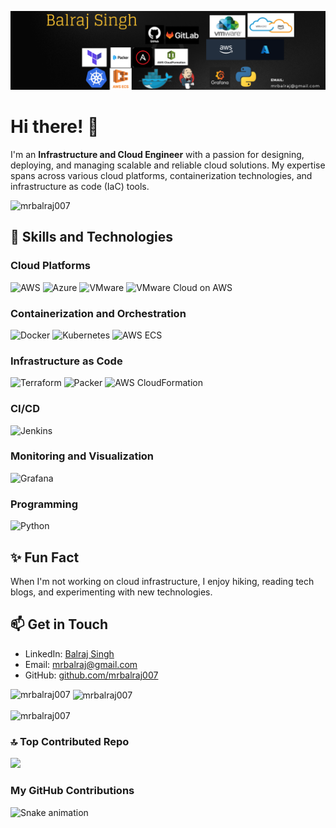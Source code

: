 ![logo](https://github.com/mrbalraj007/BalrajSingh/blob/main/Personal%20Profile%20New%20LinkedIn%20Banner.png)

# Hi there! 👋

I'm an **Infrastructure and Cloud Engineer** with a passion for designing, deploying, and managing scalable and reliable cloud solutions. My expertise spans across various cloud platforms, containerization technologies, and infrastructure as code (IaC) tools.

<p align="left"> <img src="https://komarev.com/ghpvc/?username=mrbalraj007&label=Profile%20views&color=0e75b6&style=flat" alt="mrbalraj007" /> </p>

## 🚀 Skills and Technologies

### Cloud Platforms
![AWS](https://img.shields.io/badge/AWS-232F3E?style=for-the-badge&logo=amazon-aws&logoColor=white)
![Azure](https://img.shields.io/badge/Azure-0078D4?style=for-the-badge&logo=microsoft-azure&logoColor=white)
![VMware](https://img.shields.io/badge/VMware-607078?style=for-the-badge&logo=vmware&logoColor=white)
![VMware Cloud on AWS](https://img.shields.io/badge/VMware_Cloud_on_AWS-FF9900?style=for-the-badge&logo=amazon-aws&logoColor=white)

### Containerization and Orchestration
![Docker](https://img.shields.io/badge/Docker-2496ED?style=for-the-badge&logo=docker&logoColor=white)
![Kubernetes](https://img.shields.io/badge/Kubernetes-326CE5?style=for-the-badge&logo=kubernetes&logoColor=white)
![AWS ECS](https://img.shields.io/badge/AWS_ECS-FF9900?style=for-the-badge&logo=amazon-aws&logoColor=white)

### Infrastructure as Code
![Terraform](https://img.shields.io/badge/Terraform-623CE4?style=for-the-badge&logo=terraform&logoColor=white)
![Packer](https://img.shields.io/badge/Packer-8C71C6?style=for-the-badge&logo=packer&logoColor=white)
![AWS CloudFormation](https://img.shields.io/badge/AWS_CloudFormation-FF4F8B?style=for-the-badge&logo=amazon-aws&logoColor=white)

### CI/CD
![Jenkins](https://img.shields.io/badge/Jenkins-D24939?style=for-the-badge&logo=jenkins&logoColor=white)

### Monitoring and Visualization
![Grafana](https://img.shields.io/badge/Grafana-F46800?style=for-the-badge&logo=grafana&logoColor=white)

### Programming
![Python](https://img.shields.io/badge/Python-3776AB?style=for-the-badge&logo=python&logoColor=white)

## ✨ Fun Fact
When I'm not working on cloud infrastructure, I enjoy hiking, reading tech blogs, and experimenting with new technologies.

## 📫 Get in Touch

- LinkedIn: [Balraj Singh](https://www.linkedin.com/in/sbalraj/)
- Email: [mrbalraj@gmail.com](mailto:mrbalraj@gmail.com)
- GitHub: [github.com/mrbalraj007](https://github.com/mrbalraj007)


<p><img align="left" src="https://github-readme-stats.vercel.app/api/top-langs?username=mrbalraj007&show_icons=true&locale=en&layout=compact" alt="mrbalraj007" /></p>

<p>&nbsp;<img align="center" src="https://github-readme-stats.vercel.app/api?username=mrbalraj007&show_icons=true&locale=en" alt="mrbalraj007" /></p>

<p><img align="center" src="https://github-readme-streak-stats.herokuapp.com/?user=mrbalraj007&" alt="mrbalraj007" /></p>

### 🔝 Top Contributed Repo
![](https://github-contributor-stats.vercel.app/api?username=mrbalraj007&limit=5&theme=flat&combine_all_yearly_contributions=true)

### My GitHub Contributions
![Snake animation](https://github.com/mrbalraj007/mrbalraj007/output/github-contribution-grid-snake.svg)

